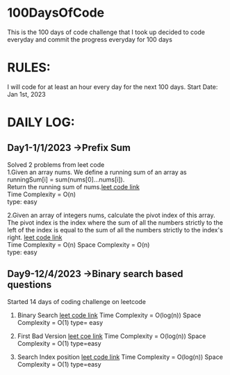 # 100DaysOfCode
This is the 100 days of code challenge that I took up decided to code everyday  and commit the progress everyday for 100 days 
# RULES:
I will code for at least an hour every day for the next 100 days.
Start Date:  
Jan 1st, 2023
# DAILY LOG:
## Day1-1/1/2023 ->Prefix Sum  
Solved 2 problems from leet code  
1.Given an array nums. We define a running sum of an array as runningSum[i] = sum(nums[0]…nums[i]).  
  Return the running sum of nums.[leet code link](https://leetcode.com/problems/running-sum-of-1d-array/)  
  Time Complexity = O(n)  
  type: easy

2.Given an array of integers nums, calculate the pivot index of this array.  
The pivot index is the index where the sum of all the numbers strictly to the left of the index is equal to the sum of all the numbers strictly to the index's right.
[leet code link](https://leetcode.com/problems/find-pivot-index/)  
  Time Complexity = O(n)
  Space Complexity = O(n)  
  type: easy

## Day9-12/4/2023 ->Binary search based questions
Started 14 days of coding challenge on leetcode
1. Binary Search 
   [leet code link](https://leetcode.com/problems/binary-search/description/?envType=study-plan&id=algorithm-i)
   Time Complexity = O(log(n))
  Space Complexity = O(1)
  type= easy
  
2. First Bad Version
   [leet coe link](https://leetcode.com/problems/first-bad-version/?envType=study-plan&id=algorithm-i)
   Time Complexity = O(log(n))
   Space Complexity = O(1)
   type=easy
   
3. Search Index position
   [leet code link](https://leetcode.com/problems/search-insert-position/description/?envType=study-plan&id=algorithm-i)
    Time Complexity = O(log(n))
   Space Complexity = O(1)
   type=easy
  
